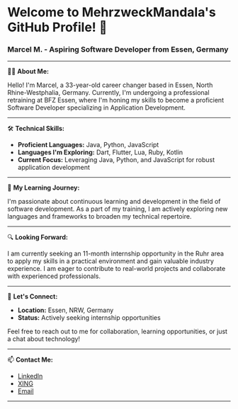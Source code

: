 
# Welcome to MehrzweckMandala's GitHub Profile! 👋

### Marcel M. - Aspiring Software Developer from Essen, Germany

---

👨‍💻 **About Me:**

Hello! I'm Marcel, a 33-year-old career changer based in Essen, North Rhine-Westphalia, Germany. Currently, I'm undergoing a professional retraining at BFZ Essen, where I'm honing my skills to become a proficient Software Developer specializing in Application Development.

---

🛠️ **Technical Skills:**

- **Proficient Languages:** Java, Python, JavaScript
- **Languages I'm Exploring:** Dart, Flutter, Lua, Ruby, Kotlin
- **Current Focus:** Leveraging Java, Python, and JavaScript for robust application development

---

🌱 **My Learning Journey:**

I'm passionate about continuous learning and development in the field of software development. As a part of my training, I am actively exploring new languages and frameworks to broaden my technical repertoire.

---

🔍 **Looking Forward:**

I am currently seeking an 11-month internship opportunity in the Ruhr area to apply my skills in a practical environment and gain valuable industry experience. I am eager to contribute to real-world projects and collaborate with experienced professionals.

---

💬 **Let's Connect:**

- **Location:** Essen, NRW, Germany
- **Status:** Actively seeking internship opportunities

Feel free to reach out to me for collaboration, learning opportunities, or just a chat about technology!

---

📫 **Contact Me:**

- [LinkedIn](https://www.linkedin.com/in/margenberg)
- [XING](https://www.xing.com/profile/Marcel_Margenberg/cv)
- [Email](mailto:dev.margenberg@gmail.com)

---
